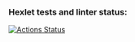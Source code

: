 ### Hexlet tests and linter status:
[![Actions Status](https://github.com/Kverde/python-project-lvl4/workflows/hexlet-check/badge.svg)](https://github.com/Kverde/python-project-lvl4/actions)